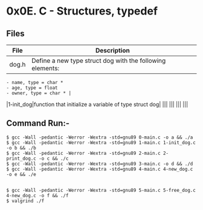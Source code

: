 # 0x0E. C - Structures, typedef



## Files
|File|Description|
|---|---|
|dog.h|Define a new type struct dog with the following elements:
    - name, type = char *
    - age, type = float
    - owner, type = char * |
|1-init_dog|function that initialize a variable of type struct dog|
|||
|||
|||
|||


## Command Run:-
	$ gcc -Wall -pedantic -Werror -Wextra -std=gnu89 0-main.c -o a && ./a
	$ gcc -Wall -pedantic -Werror -Wextra -std=gnu89 1-main.c 1-init_dog.c -o b && ./b
	$ gcc -Wall -pedantic -Werror -Wextra -std=gnu89 2-main.c 2-print_dog.c -o c && ./c
	$ gcc -Wall -pedantic -Werror -Wextra -std=gnu89 3-main.c -o d && ./d
	$ gcc -Wall -pedantic -Werror -Wextra -std=gnu89 4-main.c 4-new_dog.c -o e && ./e


	$ gcc -Wall -pedantic -Werror -Wextra -std=gnu89 5-main.c 5-free_dog.c 4-new_dog.c -o f && ./f
	$ valgrind ./f
